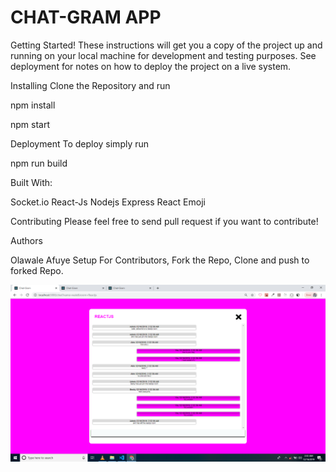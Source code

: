 # CHAT-GRAM APP

Getting Started!
These instructions will get you a copy of the project up and running on your local machine for development and testing purposes. See deployment for notes on how to deploy the project on a live system.

Installing
Clone the Repository and run

npm install

npm start

Deployment
To deploy simply run

npm run build

Built With:

Socket.io
React-Js
Nodejs
Express
React Emoji

Contributing
Please feel free to send pull request if you want to contribute!

Authors

Olawale Afuye
Setup
For Contributors, Fork the Repo, Clone and push to forked Repo.

![CARTERSPILLA WEBSITE](./design/chatgram.png)
